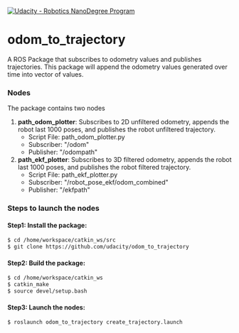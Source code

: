 [![Udacity - Robotics NanoDegree Program](https://s3-us-west-1.amazonaws.com/udacity-robotics/Extra+Images/RoboND_flag.png)](https://www.udacity.com/robotics)

# odom_to_trajectory
A ROS Package that subscribes to odometry values and publishes trajectories. This package will append the odometry values generated over time into vector of values. 

### Nodes
The package contains two nodes
1. **path_odom_plotter**: Subscribes to 2D unfiltered odometry, appends the robot last 1000 poses, and publishes the robot unfiltered trajectory.
      * Script File: path_odom_plotter.py
      * Subscriber: "/odom"
      * Publisher: "/odompath"
2. **path_ekf_plotter**: Subscribes to 3D filtered odometry, appends the robot last 1000 poses, and publishes the robot filtered trajectory.
      * Script File: path_ekf_plotter.py
      * Subscriber: "/robot_pose_ekf/odom_combined"
      * Publisher: "/ekfpath"
      
### Steps to launch the nodes
#### Step1: Install the package:
```sh
$ cd /home/workspace/catkin_ws/src
$ git clone https://github.com/udacity/odom_to_trajectory
```
#### Step2: Build the package:
```sh
$ cd /home/workspace/catkin_ws
$ catkin_make
$ source devel/setup.bash
```
#### Step3: Launch the nodes:
```sh
$ roslaunch odom_to_trajectory create_trajectory.launch
```
